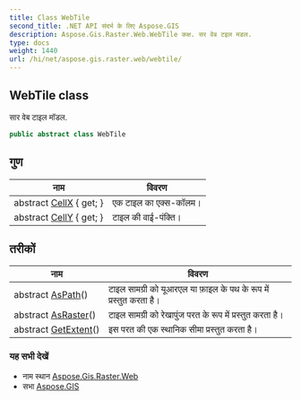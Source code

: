 ```yaml
---
title: Class WebTile
second_title: .NET API संदर्भ के लिए Aspose.GIS
description: Aspose.Gis.Raster.Web.WebTile कक्ष. सर वेब टइल मडल.
type: docs
weight: 1440
url: /hi/net/aspose.gis.raster.web/webtile/
---
```

## WebTile class

सार वेब टाइल मॉडल.

```csharp
public abstract class WebTile
```

## गुण

| नाम | विवरण |
| --- | --- |
| abstract [CellX](../../aspose.gis.raster.web/webtile/cellx/) { get; } | एक टाइल का एक्स-कॉलम। |
| abstract [CellY](../../aspose.gis.raster.web/webtile/celly/) { get; } | टाइल की वाई-पंक्ति। |

## तरीकों

| नाम | विवरण |
| --- | --- |
| abstract [AsPath](../../aspose.gis.raster.web/webtile/aspath/)() | टाइल सामग्री को यूआरएल या फ़ाइल के पथ के रूप में प्रस्तुत करता है। |
| abstract [AsRaster](../../aspose.gis.raster.web/webtile/asraster/)() | टाइल सामग्री को रेखापुंज परत के रूप में प्रस्तुत करता है। |
| abstract [GetExtent](../../aspose.gis.raster.web/webtile/getextent/)() | इस परत की एक स्थानिक सीमा प्रस्तुत करता है। |

### यह सभी देखें

* नाम स्थान [Aspose.Gis.Raster.Web](../../aspose.gis.raster.web/)
* सभा [Aspose.GIS](../../)


